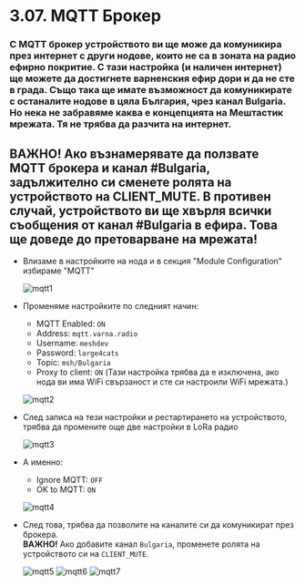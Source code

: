 # 3.07. MQTT Брокер

### С MQTT брокер устройството ви ще може да комуникира през интернет с други нодове, които не са в зоната на радио ефирно покритие. С тази настройка (и наличен интернет) ще можете да достигнете варненския ефир дори и да не сте в града. Също така ще имате възможност да комуникирате с останалите нодове в цяла България, чрез канал Bulgaria. Но нека не забравяме каква е концепцията на Мештастик мрежата. Тя не трябва да разчита на интернет.

## **ВАЖНО!** Ако възнамерявате да ползвате MQTT брокера и канал #Bulgaria, задължително си сменете ролята на устройството на CLIENT_MUTE. В противен случай, устройството ви ще хвърля всички съобщения от канал #Bulgaria в ефира. Това ще доведе до претоварване на мрежата!

-  Влизаме в настройките на нода и в секция "Module Configuration" избираме "MQTT"

    ![mqtt1](3.7.001.jpg)

- Променяме настройките по следният начин:
    - MQTT Enabled: `ON`
    - Address: `mqtt.varna.radio`
    - Username: `meshdev`
    - Password: `large4cats`
    - Topic: `msh/Bulgaria`
    - Proxy to client: `ON` (Тази настройка трябва да е изключена, ако нода ви има WiFi свързаност и сте си настроили WiFi мрежата.)

    ![mqtt2](3.7.002.jpg)

- След записа на тези настройки и рестартирането на устройството, трябва да промените още две настройки в LoRa радио

    ![mqtt3](3.7.003.jpg)

- А именно:
    - Ignore MQTT: `OFF`
    - OK to MQTT: `ON`

    ![mqtt4](3.7.004.jpg)

- След това, трябва да позволите на каналите си да комуникират през брокера.  
    **ВАЖНО!** Ако добавите канал `Bulgaria`, променете ролята на устройството си на `CLIENT_MUTE`.

    ![mqtt5](3.7.005.jpg)
    ![mqtt6](3.7.006.jpg)
    ![mqtt7](3.7.007.jpg)
  